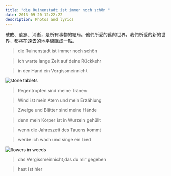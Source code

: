 ```yaml
---
title: "die Ruinenstadt ist immer noch schön "
date: 2013-09-20 12:22:22
description: Photos and lyrics
---
```


破敗、遺忘、消逝，是所有事物的結局。他們所愛的舊的世界，我們所愛的新的世界，都將在遠去的地平線匯成一點。

>die Ruinenstadt ist immer noch schön

>ich warte lange Zeit auf deine Rückkehr

>in der Hand ein Vergissmeinnicht

![stone tablets](http://7xmr35.com1.z0.glb.clouddn.com/photoIMG_2961.jpg)

>Regentropfen sind meine Tränen

>Wind ist mein Atem und mein Erzählung

>Zweige und Blätter sind meine Hände

>denn mein Körper ist in Wurzeln gehüllt

>wenn die Jahreszeit des Tauens kommt

>werde ich wach und singe ein Lied

![flowers in weeds](http://7xmr35.com1.z0.glb.clouddn.com/photoIMG_2959.jpg)

>das Vergissmeinnicht,das du mir gegeben

>hast ist hier
